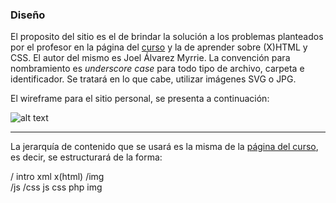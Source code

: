 ### Diseño

El proposito del sitio es el de brindar la solución a los problemas planteados por el profesor en la página del [curso](jeisson.ecci.ucr.ac.cr) y la de aprender sobre (X)HTML y CSS. El autor del mismo es Joel Álvarez Myrrie.
La convención para nombramiento  es _underscore case_ para todo tipo de archivo, carpeta e identificador. Se tratará en lo que cabe, utilizar imágenes SVG o JPG.   
   
El wireframe para el sitio personal, se presenta a continuación:   

![alt text](http://i.imgur.com/9qruIGg.png)   

***

La jerarquía de contenido que se usará es la misma  de la [página del curso](jeisson.ecci.ucr.ac.cr), es decir, se estructurará de la forma:

/
	intro
	xml
	x(html)
		/img	
		/js
		/css
	js
	css
	php
	img
 
